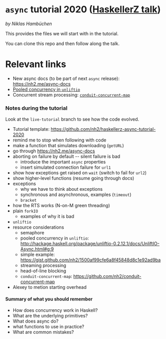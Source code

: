 `async` tutorial 2020 ([HaskellerZ talk](https://www.meetup.com/HaskellerZ/events/270136648/))
=======================================

_by Niklas Hambüchen_

This provides the files we will start with in the tutorial.

You can clone this repo and then follow along the talk.


# Relevant links

* New async docs (to be part of next `async` release): https://nh2.me/async-docs
* [Pooled concurrency in `unliftio`](http://hackage.haskell.org/package/unliftio-0.2.12.1/docs/UnliftIO-Async.html#g:9)
* Concurrent stream processing: [`conduit-concurrent-map`](https://hackage.haskell.org/package/conduit-concurrent-map)


### Notes during the tutorial

Look at the `live-tutorial` branch to see how the code evolved.

* Tutorial template: https://github.com/nh2/haskellerz-async-tutorial-2020
* remind me to stop when following with code
* make a function that simulates downloading (`getURL`)
* go through https://nh2.me/async-docs
* aborting on failure by default -- silent failure is bad
  * introduce the important `async` properties
  * insert simulated connection failure for `url1`
* show how exceptions get raised on `wait` (switch to fail for `url2`)
* show higher-level functions (resume going through docs)
* exceptions
  * why we have to think about exceptions
  * synchronous and asynchronous, examples (`timeout`)
  * `bracket`
* how the RTS works (N-on-M green threading)
* plain `forkIO`
  * examples of why it is bad
* `unliftio`
* resource considerations
  * semaphore
  * pooled concurrency in `unliftio`: http://hackage.haskell.org/package/unliftio-0.2.12.1/docs/UnliftIO-Async.html#g:9
  * simple example: https://gist.github.com/nh2/1500af99cfe6a8f45848d8c1e92ad9ba
  * streaming processing
  * head-of-line blocking
  * `conduit-concurrent-map`: https://github.com/nh2/conduit-concurrent-map
* Alexey to metion starting overhead

#### Summary of what you should remember

  * How does concurrency work in Haskell?
  * What are the underlying primitives?
  * What does async do?
  * what functions to use in practice?
  * What are common mistakes?
